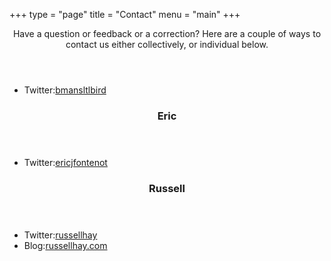 +++
type = "page"
title = "Contact"
menu = "main"
+++

<article id="contactListContainer">
<section class="individualContactList">
<header><p>Have a question or feedback or a correction?  Here are a
couple of ways to contact us either collectively, or individual below.</p></header>
<ul class="contactList">
<li><span class="label">Twitter:</span><a href="http://twitter.com/bmansltlbird">bmansltlbird</a></li>
</ul>
</section>

<section class="individualContactList">
<header><h1>Eric</h1></header>
<ul class="contactList">
<li><span class="label">Twitter:</span><a href="http://twitter.com/ericjfontenot">ericjfontenot</a></li>
</ul>
</section>

<section class="individualContactList">
<header><h1>Russell</h1></header>
<ul class="contactList">
<li><span class="label">Twitter:</span><a href="http://twitter.com/russellhay">russellhay</a></li>
<li><span class="label">Blog:</span><a href="http://russellhay.com">russellhay.com</a></li>
</ul>
</section>
</article>